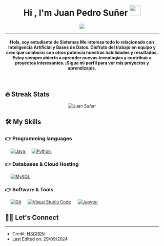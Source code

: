 
<h1 align="center">Hi , I'm Juan Pedro Suñer <img src="https://media.giphy.com/media/hvRJCLFzcasrR4ia7z/giphy.gif" width="35"></h1>
<p align="center">
  <a href="https://github.com/DenverCoder1/readme-typing-svg"><img src="https://readme-typing-svg.herokuapp.com?lines=Computer+Science+Student;Always%20learning%20new%20things&center=true&width=500&height=50"></a>
</p>
<hr/>
<h4 align="center">Hola, soy estudiante de Sistemas Me interesa todo lo relacionado con Inteligencia Artificial y Bases de Datos. Disfruto del trabajo en equipo y creo que colaborar con otros potencia nuestras habilidades y resultados. Estoy siempre abierto a aprender nuevas tecnologías y contribuir a proyectos interesantes. ¡Sigue mi perfil para ver mis proyectos y aprendizajes.</h4>
<br>

## 🔥 Streak Stats
<p align="center"><img src="https://github-readme-streak-stats.herokuapp.com/?user=Juan Suñer&theme=algolia" alt="Juan Suñer"  /></p>


## 🛠️ My Skills

### 👉 Programming languages

<p align="left"> 
  &emsp; 
  <a href="https://www.java.com" target="_blank"> 
    <img alt="Java" src="https://img.shields.io/badge/Java-%23007396.svg?logo=java&logoColor=white">
  </a>
  &emsp;
   <a href="https://www.python.org" target="_blank">
    <img alt="Python" src="https://img.shields.io/badge/Python%20-%2314354C.svg?logo=python&logoColor=white">
  </a>
  &emsp;
</p>

### 👉 Databases & Cloud Hosting
<p align="left">
  &emsp;
    <a href="https://www.mysql.com/"><img alt="MySQL" src="https://img.shields.io/badge/MySQL-%2300f.svg?style=flat&llogo=mysql&logoColor=white"></a>
  
 ### 👉 Software & Tools
 
<p>
  &emsp;
    <a href="#"><img alt="Git" src="https://img.shields.io/badge/Git%20-%23F05033.svg?logo=git&logoColor=white"></a>
  &emsp;
    <a href="#"><img alt="Visual Studio Code" src="https://img.shields.io/badge/Visual%20Studio%20Code-0078d7.svg?logo=visual-studio-code&logoColor=white"></a>
  &emsp;
    <a href="#"><img alt="Jupyter" src="https://img.shields.io/badge/Jupyter%20-%23F37626.svg?logo=Jupyter&logoColor=white"></a>
  &emsp;
</p>

## 🙋‍♀️ Let's Connect


<hr/>

* Credit: [N3GR0N](https://github.com/N3GR0N)
* Last Edited on: 29/09/2024








